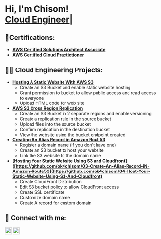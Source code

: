 <h1>Hi, I'm Chisom! <br/><a <a href="https://www.linkedin.com/in/chisom-okafor-j/">Cloud Engineer</a>| </h1>

<h2> 📑Certifications: </h2>

- <b>[AWS Certified Solutions Architect Associate](https://www.credly.com/badges/be400481-6412-4f75-a77d-f0a9645ee470/public_url)</b>
- <b>[AWS Certified Cloud Practictioner](https://www.credly.com/badges/afbb80e9-1fc2-401a-9102-186c24f37d80/public_url)</b>

<h2>👨‍💻 Cloud Engineering Projects:</h2>

- <b>[Hosting A Static Website With AWS S3](https://github.com/ok4chisom/Hosting-A-Static-Website-on-S3)</b>
  - Create an S3 Bucket and enable static website hosting
  - Grant permission to bucket to allow public access and read access to everyone
  - Upload HTML code for web site
- <b>[AWS S3 Cross Region Replication](https://github.com/ok4chisom/AWS-S3-Cross-Region-Replication)</b>
  - Create an S3 Bucket in 2 separate regions and enable versioning
  - Create a replication rule in the source bucket
  - Upload files into the source bucket
  - Confirm replication in the destination bucket
  - View the website using the bucket endpoint created
- <b>[Creating An Alias Record in Amazon Rout 53](https://github.com/ok4chisom/03-Create-An-Alias-Record-iN-Amazon-Route53)</b>
  - Register a domain name (if you don't have one)
  - Create an S3 bucket to host your website
  - Link the S3 website to the domain name
- <b>[Hosting Your Static Website Using S3 and Cloudfront]([https://github.com/ok4chisom/03-Create-An-Alias-Record-iN-Amazon-Route53](https://github.com/ok4chisom/04-Host-Your-Static-Website-Using-S3-And-Cloudfront)</b>
  - Create CloudFront Distribution
  - Edit S3 bucket policy to allow CloudFront access
  - Create SSL certificate
  - Customize domain name
  - Create A record for custom domain
 
  

<!--
<h2>📺 YouTube Videos</h2>

- [Hosting A Static Website With AWS S3](https://www.youtube.com/watch?v=a83ASGn_V_s)
- [A Day in the Life of a Cybersecurity Anayst](https://www.youtube.com/watch?v=uHy3oM7NnoU)
- [How to Create a KeyLogger (C#)](https://www.youtube.com/watch?v=N-L9hklSlNk)
- [Ransomware Demonstration (C#)](https://www.youtube.com/watch?v=OfvdQeh79s0)
- [Is WGU Legit?](https://www.youtube.com/watch?v=E2MwRWxDBkA)
-->
<h2> 🤳 Connect with me:</h2>

[<img align="left" alt="JoshMadakor | YouTube" width="22px" src="https://cdn.jsdelivr.net/npm/simple-icons@v3/icons/youtube.svg" />][youtube]
[<img align="left" alt="JoshMadakor | LinkedIn" width="22px" src="https://cdn.jsdelivr.net/npm/simple-icons@v3/icons/linkedin.svg" />][linkedin]

[twitter]: https://twitter.com/joshmadakor
[youtube]: https://www.youtube.com/c/joshmadakor
[instagram]: https://www.instagram.com/joshmadakor/
[linkedin]: https://linkedin.com/in/joshmadakor

<!--
**joshmadakor1/joshmadakor1** is a ✨ _special_ ✨ repository because its `README.md` (this file) appears on your GitHub profile.

Here are some ideas to get you started:

- 🔭 I’m currently working on ...
- 🌱 I’m currently learning ...
- 👯 I’m looking to collaborate on ...
- 🤔 I’m looking for help with ...
- 💬 Ask me about ...
- 📫 How to reach me: ...
- 😄 Pronouns: ...
- ⚡ Fun fact: ...
-->
